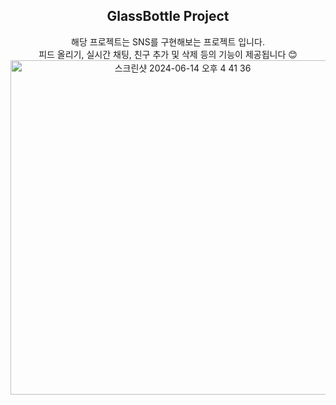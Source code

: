 <div align="center">
<h2>GlassBottle Project</h2>
해당 프로젝트는 SNS를 구현해보는 프로젝트 입니다.<br>
피드 올리기, 실시간 채팅, 친구 추가 및 삭제 등의 기능이 제공됩니다 😊
</div>


<div align="center">
<img width="535" alt="스크린샷 2024-06-14 오후 4 41 36" src="https://github.com/user-attachments/assets/bf33746c-464f-46e8-bbde-510380eea20a">

</div>
